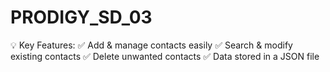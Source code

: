 # PRODIGY_SD_03
💡 Key Features:
✅ Add & manage contacts easily
✅ Search & modify existing contacts
✅ Delete unwanted contacts
✅ Data stored in a JSON file
